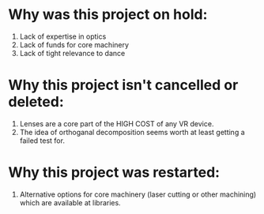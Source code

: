# Why was this project on hold:
1. Lack of expertise in optics
2. Lack of funds for core machinery
3. Lack of tight relevance to dance
# Why this project isn't cancelled or deleted:
1. Lenses are a core part of the HIGH COST of any VR device.
2. The idea of orthoganal decomposition seems worth at least getting a failed test for.
# Why this project was restarted:
1. Alternative options for core machinery (laser cutting or other machining) which are available at libraries.
